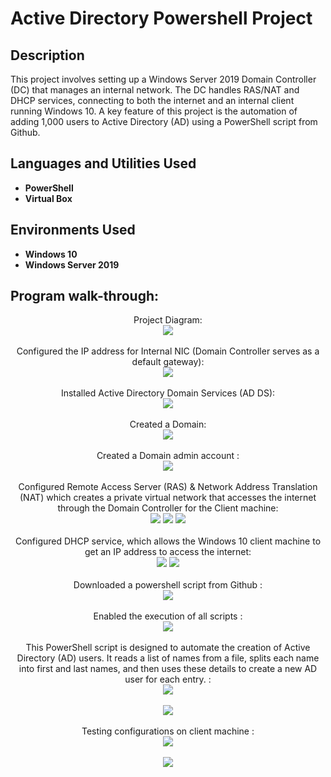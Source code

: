 <h1>Active Directory Powershell Project</h1>


<h2>Description</h2>
This project involves setting up a Windows Server 2019 Domain Controller (DC) that manages an internal network. The DC handles RAS/NAT and DHCP services, connecting to both the internet and an internal client running Windows 10. A key feature of this project is the automation of adding 1,000 users to Active Directory (AD) using a PowerShell script from Github.
<br />


<h2>Languages and Utilities Used</h2>

- <b>PowerShell</b> 
- <b>Virtual Box</b>

<h2>Environments Used </h2>

- <b>Windows 10</b> 
- <b>Windows Server 2019</b>
<h2>Program walk-through:</h2>


<p align="center">
Project Diagram: <br/>
<img src="https://i.imgur.com/Z0Y6hP3.png"/>
<br />
<br />
Configured the IP address for Internal NIC (Domain Controller serves as a default gateway):  <br/>
<img src="https://i.imgur.com/k2awhwD.png"/>
<br />
<br />
Installed Active Directory Domain Services (AD DS): <br/>
<img src="https://i.imgur.com/2cp9Kis.png"/>
<br />
<br />
Created a Domain:  <br/>
<img src="https://i.imgur.com/VEOY3yF.png"/>
<br />
<br />
Created a Domain admin account :  <br/>
<img src="https://i.imgur.com/nPSFAP4.png"/>
<br />
<br />
Configured Remote Access Server (RAS) & Network Address Translation (NAT) which creates a private virtual network that accesses the internet through the Domain Controller for the Client machine:  <br/>
<img src="https://i.imgur.com/OoAyNM3.png"/>
 
 <img src="https://i.imgur.com/jfw3br6.png"/>
 
 <img src="https://i.imgur.com/WnTHId7.png"/>
<br />
<br />
Configured DHCP service, which allows the Windows 10 client machine to get an IP address to access the internet:  <br/>
<img src="https://i.imgur.com/vz7PRoB.png"/> 
<img src="https://i.imgur.com/cFD7ccl.png"/>
<br />
<br />
 	Downloaded a powershell script from Github :  <br/>
<img src="https://i.imgur.com/YvdMtHr.png"/>

<br />
<br />
 Enabled the execution of all scripts  :  <br/>
<img src="https://i.imgur.com/8lKAQwe.png"/>
<br />
<br />
 	This PowerShell script is designed to automate the creation of Active Directory (AD) users. It reads a list of names from a file, splits each name into first and last names, and then uses these details to create a new AD user for each entry. :  <br/>
<img src="https://i.imgur.com/Zk9D1BV.png"/>
<br />
<br />
<img src="https://i.imgur.com/yEn61sa.png"/>
<br />
<br />
Testing configurations on client machine  :  <br/>
<img src="https://i.imgur.com/huMAyU6.png"/>
<br />
<br />
<img src="https://i.imgur.com/CScphL9.png"/>
</p>

<!--
 ```diff
- text in red
+ text in green
! text in orange
# text in gray
@@ text in purple (and bold)@@
```
--!>
